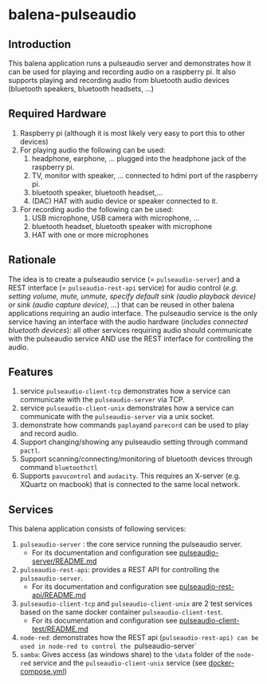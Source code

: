 # balena-pulseaudio

## Introduction

This balena application runs a pulseaudio server and demonstrates how it can be used for playing and recording audio on a raspberry pi.  It also supports playing and recording audio from bluetooth audio devices (bluetooth speakers, bluetooth headsets, ...)

## Required Hardware

1. Raspberry pi (although it is most likely very easy to port this to other devices)
2. For playing audio the following can be used:
   1. headphone, earphone, ... plugged into the headphone jack of the raspberry pi.
   2. TV, monitor with speaker, ... connected to hdmi port of the raspberry pi.
   3. bluetooth speaker, bluetooth headset,...
   4. (DAC) HAT with audio device or speaker connected to it.
3. For recording audio the following can be used:
   1. USB microphone, USB camera with microphone, ...
   2. bluetooth headset, bluetooth speaker with microphone
   3. HAT with one or more microphones

## Rationale

The idea is to create a pulseaudio service (= `pulseaudio-server`) and a REST interface (= `pulseaudio-rest-api` service) for audio control (_e.g. setting volume, mute, unmute, specify default sink (audio playback device) or sink (audio capture device), ..._) that can be reused in other balena applications requiring an audio interface.  The pulseaudio service is the only service having an interface with the audio hardware (_includes connected bluetooth devices_): all other services requiring audio should communicate with the pulseaudio service AND use the REST interface for controlling the audio.

## Features

1. service `pulseaudio-client-tcp` demonstrates how a service can communicate with the `pulseaudio-server` via TCP.
2. service `pulseaudio-client-unix` demonstrates how a service can communicate with the `pulseaudio-server` via a unix socket.
3. demonstrate how commands `paplay`and `parecord` can be used to play and record audio.
4. Support changing/showing any pulseaudio setting through command `pactl`.
5. Support scanning/connecting/monitoring of bluetooth devices through command `bluetoothctl`
6. Supports `pavucontrol` and `audacity`.  This requires an X-server (e.g. XQuartz on macbook) that is connected to the same local network.

## Services
This balena application consists of following services:

1. `pulseaudio-server` : the core service running the pulseaudio server.  
   * For its documentation and configuration see [pulseaudio-server/README.md](pulseaudio-server/README.md)
2. `pulseaudio-rest-api`: provides a REST API for controlling the `pulseaudio-server`.
   * For its documentation and configuration see [pulseaudio-rest-api/README.md](pulseaudio-rest-api/README.md)
3. `pulseaudio-client-tcp` and `pulseaudio-client-unix` are 2 test services based on the same docker container `pulseaudio-client-test`. 
   * For its documentation and configuration see [pulseaudio-client-test/README.md](pulseaudio-client-test/README.md)
4. `node-red`: demonstrates how the REST api (`pulseaudio-rest-api) can be used in node-red to control the `pulseaudio-server`
5. `samba`: Gives access (as windows share) to the `\data` folder of the `node-red` service and the `pulseaudio-client-unix` service (see [docker-compose.yml](./docker-compose.yml))
